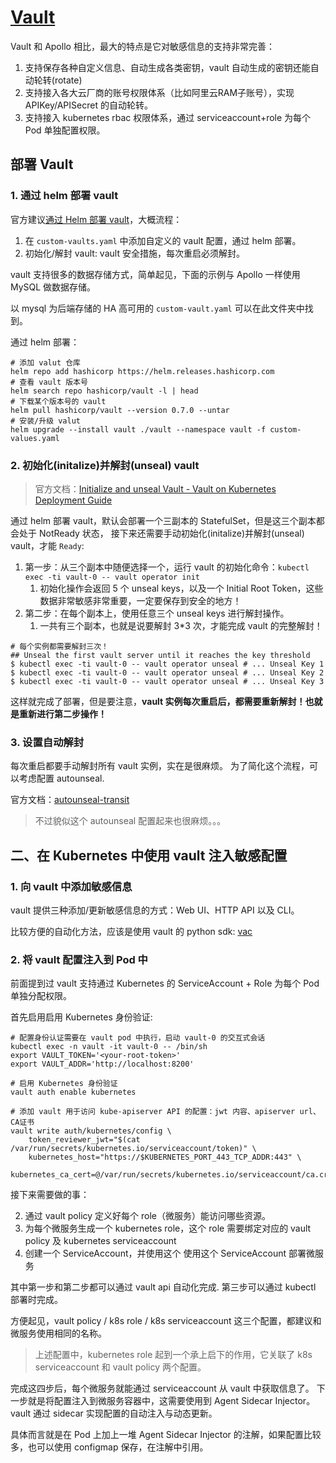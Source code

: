 # [Vault](https://github.com/hashicorp/vault)

Vault 和 Apollo 相比，最大的特点是它对敏感信息的支持非常完善：

1. 支持保存各种自定义信息、自动生成各类密钥，vault 自动生成的密钥还能自动轮转(rotate)
2. 支持接入各大云厂商的账号权限体系（比如阿里云RAM子账号），实现 APIKey/APISecret 的自动轮转。
3. 支持接入 kubernetes rbac 权限体系，通过 serviceaccount+role 为每个 Pod 单独配置权限。

## 部署 Vault

### 1. 通过 helm 部署 vault 

官方建议[通过 Helm 部署 vault](https://www.vaultproject.io/docs/platform/k8s/helm/run)，大概流程：

1. 在 `custom-vaults.yaml` 中添加自定义的 vault 配置，通过 helm 部署。
2. 初始化/解封 vault: vault 安全措施，每次重启必须解封。

vault 支持很多的数据存储方式，简单起见，下面的示例与 Apollo 一样使用 MySQL 做数据存储。

以 mysql 为后端存储的 HA 高可用的 `custom-vault.yaml` 可以在此文件夹中找到。

通过 helm 部署：

```
# 添加 valut 仓库
helm repo add hashicorp https://helm.releases.hashicorp.com
# 查看 vault 版本号
helm search repo hashicorp/vault -l | head
# 下载某个版本号的 vault
helm pull hashicorp/vault --version 0.7.0 --untar
# 安装/升级 valut
helm upgrade --install vault ./vault --namespace vault -f custom-values.yaml
```

### 2. 初始化(initalize)并解封(unseal) vault

>官方文档：[Initialize and unseal Vault - Vault on Kubernetes Deployment Guide](https://learn.hashicorp.com/tutorials/vault/kubernetes-raft-deployment-guide?in=vault/kubernetes#install-vault)

通过 helm 部署 vault，默认会部署一个三副本的 StatefulSet，但是这三个副本都会处于 NotReady 状态，
接下来还需要手动初始化(initalize)并解封(unseal) vault，才能 `Ready`:

1. 第一步：从三个副本中随便选择一个，运行 vault 的初始化命令：`kubectl exec -ti vault-0 -- vault operator init`
   1. 初始化操作会返回 5 个 unseal keys，以及一个 Initial Root Token，这些数据非常敏感非常重要，一定要保存到安全的地方！
2. 第二步：在每个副本上，使用任意三个 unseal keys 进行解封操作。
   1. 一共有三个副本，也就是说要解封 3*3 次，才能完成 vault 的完整解封！

```shell
# 每个实例都需要解封三次！
## Unseal the first vault server until it reaches the key threshold
$ kubectl exec -ti vault-0 -- vault operator unseal # ... Unseal Key 1
$ kubectl exec -ti vault-0 -- vault operator unseal # ... Unseal Key 2
$ kubectl exec -ti vault-0 -- vault operator unseal # ... Unseal Key 3
```

这样就完成了部署，但是要注意，**vault 实例每次重启后，都需要重新解封！也就是重新进行第二步操作！**

### 3. 设置自动解封

每次重启都要手动解封所有 vault 实例，实在是很麻烦。
为了简化这个流程，可以考虑配置 autounseal.

官方文档：[autounseal-transit](https://learn.hashicorp.com/tutorials/vault/autounseal-transit)

>不过貌似这个 autounseal 配置起来也很麻烦。。。

## 二、在 Kubernetes 中使用 vault 注入敏感配置

### 1. 向 vault 中添加敏感信息

vault 提供三种添加/更新敏感信息的方式：Web UI、HTTP API 以及 CLI。

比较方便的自动化方法，应该是使用 vault 的 python sdk: [vac](https://github.com/hvac/hvac)

### 2. 将 vault 配置注入到 Pod 中

前面提到过 vault 支持通过 Kubernetes 的 ServiceAccount + Role 为每个 Pod 单独分配权限。

首先启用启用 Kubernetes 身份验证:

```shell
# 配置身份认证需要在 vault pod 中执行，启动 vault-0 的交互式会话
kubectl exec -n vault -it vault-0 -- /bin/sh
export VAULT_TOKEN='<your-root-token>'
export VAULT_ADDR='http://localhost:8200'
 
# 启用 Kubernetes 身份验证
vault auth enable kubernetes
 
# 添加 vault 用于访问 kube-apiserver API 的配置：jwt 内容、apiserver url、CA证书
vault write auth/kubernetes/config \
    token_reviewer_jwt="$(cat /var/run/secrets/kubernetes.io/serviceaccount/token)" \
    kubernetes_host="https://$KUBERNETES_PORT_443_TCP_ADDR:443" \
    kubernetes_ca_cert=@/var/run/secrets/kubernetes.io/serviceaccount/ca.crt
```

接下来需要做的事：

2. 通过 vault policy 定义好每个 role（微服务）能访问哪些资源。
1. 为每个微服务生成一个 kubernetes role，这个 role 需要绑定对应的 vault policy 及 kubernetes serviceaccount
3. 创建一个 ServiceAccount，并使用这个 使用这个 ServiceAccount 部署微服务

其中第一步和第二步都可以通过 vault api 自动化完成.
第三步可以通过 kubectl 部署时完成。

方便起见，vault policy / k8s role / k8s serviceaccount 这三个配置，都建议和微服务使用相同的名称。

>上述配置中，kubernetes role 起到一个承上启下的作用，它关联了 k8s serviceaccount 和 vault policy 两个配置。

完成这四步后，每个微服务就能通过 serviceaccount 从 vault 中获取信息了。
下一步就是将配置注入到微服务容器中，这需要使用到 Agent Sidecar Injector。
vault 通过 sidecar 实现配置的自动注入与动态更新。

具体而言就是在 Pod 上加上一堆 Agent Sidecar Injector 的注解，如果配置比较多，也可以使用 configmap 保存，在注解中引用。


